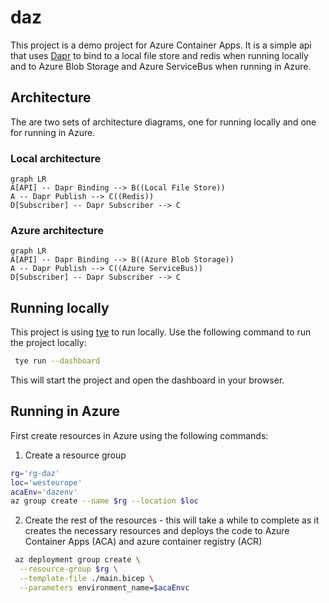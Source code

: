 # daz
This project is a demo project for Azure Container Apps. It is a simple api that uses [Dapr](https://dapr.io/) to bind to a local file store and redis when running locally and to Azure Blob Storage and Azure ServiceBus  when running in Azure.

## Architecture
The are two sets of architecture diagrams, one for running locally and one for running in Azure.

### Local architecture

```mermaid
graph LR
A[API] -- Dapr Binding --> B((Local File Store))
A -- Dapr Publish --> C((Redis))
D[Subscriber] -- Dapr Subscriber --> C
```

### Azure architecture

```mermaid
graph LR
A[API] -- Dapr Binding --> B((Azure Blob Storage))
A -- Dapr Publish --> C((Azure ServiceBus))
D[Subscriber] -- Dapr Subscriber --> C
```


## Running locally
This project is using [tye](https://github.com/dotnet/tye) to run locally.
Use the following command to run the project locally:

```bash
 tye run --dashboard  
```

This will start the project and open the dashboard in your browser.

## Running in Azure
First create resources in Azure using the following commands:

1. Create a resource group

```bash
rg='rg-daz'
loc='westeurope'
acaEnv='dazenv'
az group create --name $rg --location $loc
```
2. Create the rest of the resources - this will take a while to complete as it creates the necessary resources and deploys the code to Azure Container Apps (ACA) and azure container registry (ACR)

```bash
 az deployment group create \
  --resource-group $rg \
  --template-file ./main.bicep \
  --parameters environment_name=$acaEnvc
```